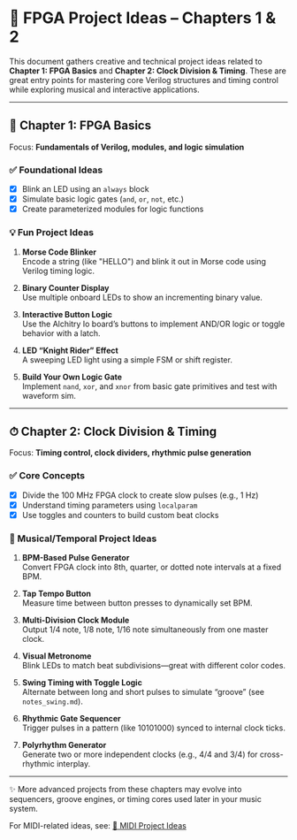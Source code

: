 # 🧠 FPGA Project Ideas – Chapters 1 & 2

This document gathers creative and technical project ideas related to **Chapter 1: FPGA Basics** and **Chapter 2: Clock Division & Timing**. These are great entry points for mastering core Verilog structures and timing control while exploring musical and interactive applications.

---

## 📘 Chapter 1: FPGA Basics

Focus: **Fundamentals of Verilog, modules, and logic simulation**

### ✅ Foundational Ideas

- [x] Blink an LED using an `always` block
- [x] Simulate basic logic gates (`and`, `or`, `not`, etc.)
- [x] Create parameterized modules for logic functions

### 💡 Fun Project Ideas

1. **Morse Code Blinker**  
   Encode a string (like "HELLO") and blink it out in Morse code using Verilog timing logic.

2. **Binary Counter Display**  
   Use multiple onboard LEDs to show an incrementing binary value.

3. **Interactive Button Logic**  
   Use the Alchitry Io board’s buttons to implement AND/OR logic or toggle behavior with a latch.

4. **LED “Knight Rider” Effect**  
   A sweeping LED light using a simple FSM or shift register.

5. **Build Your Own Logic Gate**  
   Implement `nand`, `xor`, and `xnor` from basic gate primitives and test with waveform sim.

---

## ⏱ Chapter 2: Clock Division & Timing

Focus: **Timing control, clock dividers, rhythmic pulse generation**

### ✅ Core Concepts

- [x] Divide the 100 MHz FPGA clock to create slow pulses (e.g., 1 Hz)
- [x] Understand timing parameters using `localparam`
- [x] Use toggles and counters to build custom beat clocks

### 🎵 Musical/Temporal Project Ideas

1. **BPM-Based Pulse Generator**  
   Convert FPGA clock into 8th, quarter, or dotted note intervals at a fixed BPM.

2. **Tap Tempo Button**  
   Measure time between button presses to dynamically set BPM.

3. **Multi-Division Clock Module**  
   Output 1/4 note, 1/8 note, 1/16 note simultaneously from one master clock.

4. **Visual Metronome**  
   Blink LEDs to match beat subdivisions—great with different color codes.

5. **Swing Timing with Toggle Logic**  
   Alternate between long and short pulses to simulate “groove” (see `notes_swing.md`).

6. **Rhythmic Gate Sequencer**  
   Trigger pulses in a pattern (like 10101000) synced to internal clock ticks.

7. **Polyrhythm Generator**  
   Generate two or more independent clocks (e.g., 4/4 and 3/4) for cross-rhythmic interplay.

---

✨ More advanced projects from these chapters may evolve into sequencers, groove engines, or timing cores used later in your music system.

For MIDI-related ideas, see: [🎹 MIDI Project Ideas](midi_project_ideas.md)
